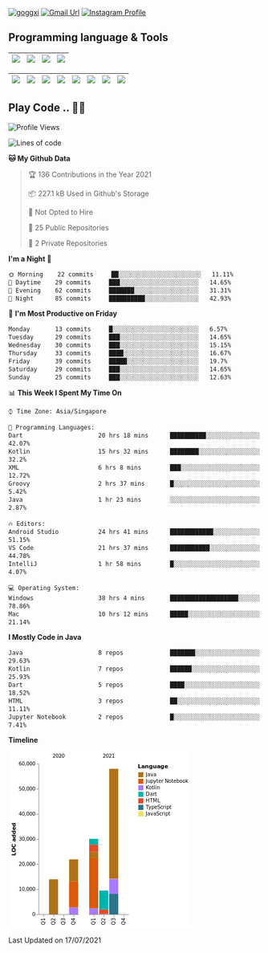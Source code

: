 [![goggxi](https://img.shields.io/badge/Portofolio-Goggxi-orange)](https://goggxi.github.io)
[![Gmail Url](https://img.shields.io/twitter/url?label=Goggxi@gmail.com&logo=gmail&style=social&url=http%3A%2F%2Fmailto%3Acontact.Goggxi@gmail.com)](mailto:Goggxi@gmail.com) [![Instagram Profile](https://img.shields.io/twitter/url?label=moh_rifkan&logo=instagram&style=social&url=https://www.instagram.com/moh_rifkan/)](https://www.instagram.com/moh_rifkan/)

## Programming language & Tools
| [<img src="https://cdn.svgporn.com/logos/java.svg" width="50">]() |[<img src="https://cdn.svgporn.com/logos/kotlin.svg" width="50">]() | [<img src="https://cdn.svgporn.com/logos/dart.svg" width="50">]() | [<img src="https://cdn.svgporn.com/logos/python.svg" width="50">]() |
|---|---|---|---|

| [<img src=https://lh3.googleusercontent.com/6n8UeRbQwQV1TPp1WgpWjciVkO0um_oDNSbnAqvYRCDAebCfv22RkgwPxkwRkV6aNHi98r9gyFsfOT2pbCMCeXBbIp-5vOqSrOnhbw width="50">]() | [<img src="https://cdn.svgporn.com/logos/flutter.svg" width="50">]() | [<img src="https://cdn.svgporn.com/logos/jupyter.svg" width="50">]() | [<img src="https://cdn.svgporn.com/logos/mysql.svg" width="50">]() | <img src="https://cdn.svgporn.com/logos/postgresql.svg" width="50"/> | <img src="https://cdn.svgporn.com/logos/firebase.svg" width="50"/> | <img src="https://cdn.svgporn.com/logos/spring-icon.svg" width="50"/> | <img src="https://cncf-branding.netlify.app/img/projects/grpc/horizontal/color/grpc-horizontal-color.svg" width="50"/>
|-----|----|----|----|----|----|----|----|


## Play Code .. 💬🚀

<!--START_SECTION:waka-->
![Profile Views](http://img.shields.io/badge/Profile%20Views-45-blue)

![Lines of code](https://img.shields.io/badge/From%20Hello%20World%20I%27ve%20Written-133303%20lines%20of%20code-blue)

**🐱 My Github Data** 

> 🏆 136 Contributions in the Year 2021
 > 
> 📦 227.1 kB Used in Github's Storage 
 > 
> 🚫 Not Opted to Hire
 > 
> 📜 25 Public Repositories 
 > 
> 🔑 2 Private Repositories  
 > 
**I'm a Night 🦉** 

```text
🌞 Morning    22 commits     ██░░░░░░░░░░░░░░░░░░░░░░░   11.11% 
🌆 Daytime    29 commits     ███░░░░░░░░░░░░░░░░░░░░░░   14.65% 
🌃 Evening    62 commits     ███████░░░░░░░░░░░░░░░░░░   31.31% 
🌙 Night      85 commits     ██████████░░░░░░░░░░░░░░░   42.93%

```
📅 **I'm Most Productive on Friday** 

```text
Monday       13 commits     █░░░░░░░░░░░░░░░░░░░░░░░░   6.57% 
Tuesday      29 commits     ███░░░░░░░░░░░░░░░░░░░░░░   14.65% 
Wednesday    30 commits     ███░░░░░░░░░░░░░░░░░░░░░░   15.15% 
Thursday     33 commits     ████░░░░░░░░░░░░░░░░░░░░░   16.67% 
Friday       39 commits     █████░░░░░░░░░░░░░░░░░░░░   19.7% 
Saturday     29 commits     ███░░░░░░░░░░░░░░░░░░░░░░   14.65% 
Sunday       25 commits     ███░░░░░░░░░░░░░░░░░░░░░░   12.63%

```


📊 **This Week I Spent My Time On** 

```text
⌚︎ Time Zone: Asia/Singapore

💬 Programming Languages: 
Dart                     20 hrs 18 mins      ██████████░░░░░░░░░░░░░░░   42.07% 
Kotlin                   15 hrs 32 mins      ████████░░░░░░░░░░░░░░░░░   32.2% 
XML                      6 hrs 8 mins        ███░░░░░░░░░░░░░░░░░░░░░░   12.72% 
Groovy                   2 hrs 37 mins       █░░░░░░░░░░░░░░░░░░░░░░░░   5.42% 
Java                     1 hr 23 mins        ░░░░░░░░░░░░░░░░░░░░░░░░░   2.87%

🔥 Editors: 
Android Studio           24 hrs 41 mins      ████████████░░░░░░░░░░░░░   51.15% 
VS Code                  21 hrs 37 mins      ███████████░░░░░░░░░░░░░░   44.78% 
IntelliJ                 1 hr 58 mins        █░░░░░░░░░░░░░░░░░░░░░░░░   4.07%

💻 Operating System: 
Windows                  38 hrs 4 mins       ███████████████████░░░░░░   78.86% 
Mac                      10 hrs 12 mins      █████░░░░░░░░░░░░░░░░░░░░   21.14%

```

**I Mostly Code in Java** 

```text
Java                     8 repos             ███████░░░░░░░░░░░░░░░░░░   29.63% 
Kotlin                   7 repos             ██████░░░░░░░░░░░░░░░░░░░   25.93% 
Dart                     5 repos             ████░░░░░░░░░░░░░░░░░░░░░   18.52% 
HTML                     3 repos             ██░░░░░░░░░░░░░░░░░░░░░░░   11.11% 
Jupyter Notebook         2 repos             █░░░░░░░░░░░░░░░░░░░░░░░░   7.41%

```


**Timeline**

![Chart not found](https://raw.githubusercontent.com/Goggxi/Goggxi/main/charts/bar_graph.png) 


 Last Updated on 17/07/2021
<!--END_SECTION:waka-->
